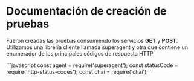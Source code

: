 # Documentación de creación de pruebas

Fueron creadas las pruebas consumiendo los servicios **GET** y **POST**.
Utilizamos una librería cliente llamada superagent y otra que contiene un enumerador de los principales códigos de respuesta HTTP

´´´javascript const agent = require('superagent');
const statusCode = require('http-status-codes');
const chai = require('chai');´´´
